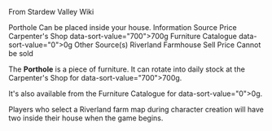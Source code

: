 From Stardew Valley Wiki

Porthole Can be placed inside your house. Information Source Price Carpenter's Shop data-sort-value="700"&gt;700g Furniture Catalogue data-sort-value="0"&gt;0g Other Source(s) Riverland Farmhouse Sell Price Cannot be sold

The **Porthole** is a piece of furniture. It can rotate into daily stock at the Carpenter's Shop for data-sort-value="700"&gt;700g.

It's also available from the Furniture Catalogue for data-sort-value="0"&gt;0g.

Players who select a Riverland farm map during character creation will have two inside their house when the game begins.